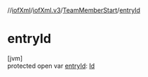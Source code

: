 //[iofXml](../../../index.md)/[iofXml.v3](../index.md)/[TeamMemberStart](index.md)/[entryId](entry-id.md)

# entryId

[jvm]\
protected open var [entryId](entry-id.md): [Id](../-id/index.md)
